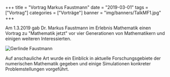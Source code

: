+++
title = "Vortrag Markus Faustmann"
date = "2019-03-01"
tags = ["Vortrag"]
categories = ["Vorträge"]
banner = "img/banners/TalkMF1.jpg"
+++

Am 1.3.2019 gab Dr. Markus Faustmann im Erlebnis Mathematik einen Vortrag zu "Mathematik jetzt"
vor vier Generationen von Mathematikern und einigen weiteren Interessierten.

![Gerlinde Faustmann](/img/talks/MarkVor.jpg)

Auf anschauliche Art wurde ein Einblick in aktuelle Forschungsgebiete der numerischen Mathematik gegeben und einige Simulationen konkreter Problemstellungen vorgeführt.
